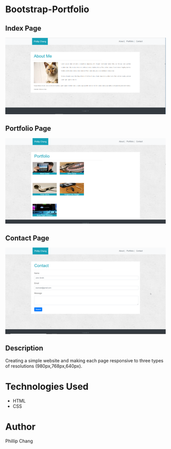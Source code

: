 # Bootstrap-Portfolio

## Index Page
![Index Page](assets/images/index-page.PNG)

## Portfolio Page
![Portfolio Page](assets/images/portfolio-page.PNG)

## Contact Page 
![Contact Page](assets/images/contact-page.PNG)


## Description

Creating a simple website and making each page responsive to three types of resolutions (980px,768px,640px).

# Technologies Used

* HTML
* CSS

# Author

Phillip Chang